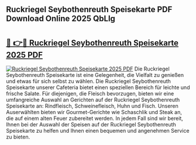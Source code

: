 ## Ruckriegel Seybothenreuth Speisekarte PDF Download Online 2025 QbLlg

# <h2><a href="http://gc7wdv.nevu.top/?p=Ruckriegel+Seybothenreuth+Speisekarte">🔗 👉🔴 Ruckriegel Seybothenreuth Speisekarte 2025 PDF</a></h2>

[![Ruckriegel Seybothenreuth Speisekarte 2025 PDF](https://i.imgur.com/dBaPXMq.png)](http://gc7wdv.nevu.top/?p=Ruckriegel+Seybothenreuth+Speisekarte)
Die Ruckriegel Seybothenreuth Speisekarte ist eine Gelegenheit, die Vielfalt zu genießen und etwas für sich selbst zu wählen. Die Ruckriegel Seybothenreuth Speisekarte unserer Cafeteria bietet einen speziellen Bereich für leichte und frische Salate. Für diejenigen, die Fleisch bevorzugen, bieten wir eine umfangreiche Auswahl an Gerichten auf der Ruckriegel Seybothenreuth Speisekarte an: Rindfleisch, Schweinefleisch, Huhn und Fisch. Unseren Auserwählten bieten wir Gourmet-Gerichte wie Schaschlik und Steak an, die auf einem alten Feuer zubereitet werden. In jedem Fall sind wir bereit, Ihnen bei der Auswahl der Speisen auf der Ruckriegel Seybothenreuth Speisekarte zu helfen und Ihnen einen bequemen und angenehmen Service zu bieten.
